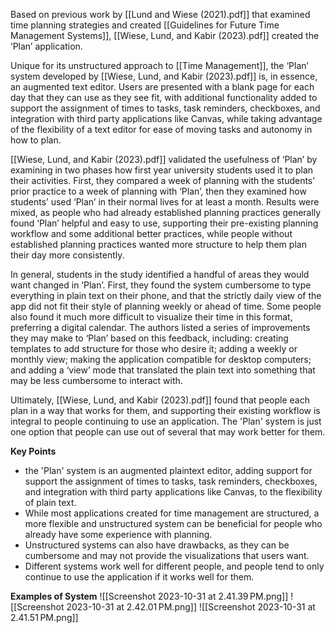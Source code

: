 Based on previous work by [[Lund and Wiese (2021).pdf]] that examined time planning strategies and created [[Guidelines for Future Time Management Systems]], [[Wiese, Lund, and Kabir (2023).pdf]] created the ‘Plan’ application.

Unique for its unstructured approach to [[Time Management]], the ‘Plan’ system developed by [[Wiese, Lund, and Kabir (2023).pdf]] is, in essence, an augmented text editor. Users are presented with a blank page for each day that they can use as they see fit, with additional functionality added to support the assignment of times to tasks, task reminders, checkboxes, and integration with third party applications like Canvas, while taking advantage of the flexibility of a text editor for ease of moving tasks and autonomy in how to plan.

[[Wiese, Lund, and Kabir (2023).pdf]] validated the usefulness of ‘Plan’ by examining in two phases how first year university students used it to plan their activities. First, they compared a week of planning with the students’ prior practice to a week of planning with ‘Plan’, then they examined how students’ used ‘Plan’ in their normal lives for at least a month. Results were mixed, as people who had already established planning practices generally found ‘Plan’ helpful and easy to use, supporting their pre-existing planning workflow and some additional better practices, while people without established planning practices wanted more structure to help them plan their day more consistently.

In general, students in the study identified a handful of areas they would want changed in ‘Plan’. First, they found the system cumbersome to type everything in plain text on their phone, and that the strictly daily view of the app did not fit their style of planning weekly or ahead of time. Some people also found it much more difficult to visualize their time in this format, preferring a digital calendar. The authors listed a series of improvements they may make to ‘Plan’ based on this feedback, including: creating templates to add structure for those who desire it; adding a weekly or monthly view; making the application compatible for desktop computers; and adding a ‘view’ mode that translated the plain text into something that may be less cumbersome to interact with.

Ultimately, [[Wiese, Lund, and Kabir (2023).pdf]] found that people each plan in a way that works for them, and supporting their existing workflow is integral to people continuing to use an application. The 'Plan' system is just one option that people can use out of several that may work better for them.

**Key Points**
- the 'Plan' system is an augmented plaintext editor, adding support for support the assignment of times to tasks, task reminders, checkboxes, and integration with third party applications like Canvas, to the flexibility of plain text.
- While most applications created for time management are structured, a more flexible and unstructured system can be beneficial for people who already have some experience with planning.
- Unstructured systems can also have drawbacks, as they can be cumbersome and may not provide the visualizations that users want.
- Different systems work well for different people, and people tend to only continue to use the application if it works well for them.


**Examples of System**
![[Screenshot 2023-10-31 at 2.41.39 PM.png]]
![[Screenshot 2023-10-31 at 2.42.01 PM.png]]
![[Screenshot 2023-10-31 at 2.41.51 PM.png]]
